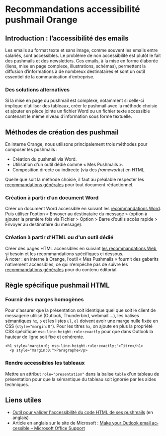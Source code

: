 # Recommandations accessibilité <span lang="en">pushmail</span> Orange  

<script>$(document).ready(function () {
    setBreadcrumb([{"label":"Pushmails"}]);
});</script>


## Introduction&nbsp;: l’accessibilité des emails
Les emails au format texte et sans image, comme souvent les emails entre salariés, sont accessibles. 
Le problème de non accessibilité est plutôt le fait des <span lang="en">pushmails</span> et des newsletters. Ces emails, à la mise en forme élaborée (liens, mise en page complexe, illustrations, schémas), permettent la diffusion d’informations à de nombreux destinataires et sont un outil essentiel de la communication d’entreprise.

### Des solutions alternatives
Si la mise en page du <span lang="en">pushmail</span> est complexe, notamment si celle-ci implique d’utiliser des tableaux, créer le <span lang="en">pushmail</span> avec la méthode choisie et ajouter en pièce jointe un fichier Word ou un fichier texte accessible contenant le même niveau d’information sous forme textuelle.

## Méthodes de création des <span lang="en">pushmail</span>
En interne Orange, nous utilisons principalement trois méthodes pour composer les <span lang="en">pushmails</span>&nbsp;: 
- Création du <span lang="en">pushmail</span> via Word.
- Utilisation d'un outil dédié comme «&nbsp;Mes Pushmails&nbsp;».
- Composition directe ou indirecte (via des <i lang="en">frameworks</i>) en <abbr>HTML</abbr>.

Quelle que soit la méthode choisie, il faut au préalable respecter les [recommandations générales](./editorial.html) pour tout document rédactionnel.

### Création à partir d’un document Word 
Créer un document Word accessible en suivant les [recommandations Word](./word.html). Puis utiliser l’option «&nbsp;Envoyer au destinataire du message&nbsp;» (option à ajouter la première fois via Fichier&nbsp;> Option&nbsp;> Barre d’outils accès rapide&nbsp;> Envoyer au destinataire du message). 

### Création à partir d’<abbr>HTML</abbr> ou d'un outil dédié
Créer des pages <abbr>HTML</abbr> accessibles en suivant [les recommandations Web](../web/index.html), si besoin et les recommandations spécifiques ci dessous.  
Á noter&nbsp;: en interne à Orange, l’outil «&nbsp;Mes Pushmails&nbsp;» fournit des gabarits nativement accessibles, ce qui n’empêche pas de suivre les [recommandations générales](./editorial.html) pour du contenu éditorial.

## Règle spécifique <span lang="en">pushmail</span> <abbr>HTML</abbr>

### Fournir des marges homogènes
Pour s'assurer que la présentation soit identique quel que soit le client de messagerie utilisé (Outlook, Thunderbird, webmail ...), les balises sémantiques `hx`, `p` et les listes `ul`, `ol` doivent avoir une marge nulle fixée en <abbr>CSS</abbr> (`style="margin:0"`).
Pour les titres `hx`, on ajoute en plus la propriété <abbr>CSS</abbr> spécifique `mso-line-height-rule:exactly` pour que dans Outlook la hauteur de ligne soit fixe et cohérente.

```
<h1 style="margin:0; mso-line-height-rule:exactly;">Titre</h1>
  <p style="margin:0;">Paragraphe</p>
```

### Rendre accessibles les tableaux
Mettre un attribut <code>role="presentation"</code> dans la balise `table` d'un tableau de présentation pour que la sémantique du tableau soit ignorée par les aides techniques.  

## Liens utiles
- <a href="http://www.accessible-email.org/" hreflang="en">Outil pour valider l'accessibilité du code <abbr>HTML</abbr> de ses <span lang="en">pushmails</span></a> (en anglais)
- Article en anglais sur le site de Microsoft&nbsp;: <a lang="en" href="https://support.office.com/en-us/article/Make-your-Outlook-email-accessible-71ce71f4-7b15-4b7a-a2e3-cf91721bbacb" hreflang="en">Make your Outlook email accessible – Microsoft Office Support</a>

<!--  This file is part of a11y-guidelines | Our vision of mobile & web accessibility guidelines and best practices, with valid/invalid examples.
 Copyright (C) 2016  Orange SA
 See the Creative Commons Legal Code Attribution-ShareAlike 3.0 Unported License for more details (LICENSE file). -->